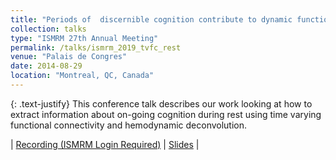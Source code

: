 ```yaml
---
title: "Periods of	discernible	cognition contribute to	dynamic	functional connectivity during rest"
collection: talks
type: "ISMRM 27th Annual Meeting"
permalink: /talks/ismrm_2019_tvfc_rest
venue: "Palais de Congres"
date: 2014-08-29
location: "Montreal, QC, Canada"
---
```


{: .text-justify}
This conference talk describes our work looking at how to extract information about on-going cognition during rest using time varying functional connectivity and hemodynamic deconvolution.

| [Recording (ISMRM Login Required)](https://cds.ismrm.org/protected/19MPresentations/scivids/0884/) | [Slides](files/takls/ismrm_2019_tvfc_rest_decoding.pdf) |